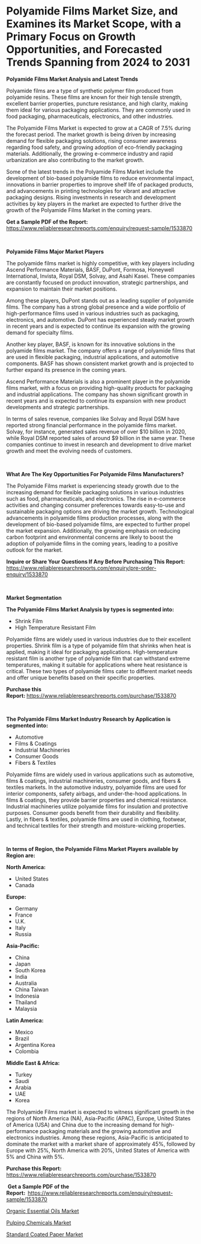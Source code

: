 <p><h1>Polyamide Films Market Size, and Examines its Market Scope, with a Primary Focus on Growth Opportunities, and Forecasted Trends Spanning from 2024 to 2031</h1></p><p><strong>Polyamide Films Market Analysis and Latest Trends</strong></p>
<p><p>Polyamide films are a type of synthetic polymer film produced from polyamide resins. These films are known for their high tensile strength, excellent barrier properties, puncture resistance, and high clarity, making them ideal for various packaging applications. They are commonly used in food packaging, pharmaceuticals, electronics, and other industries.</p><p>The Polyamide Films Market is expected to grow at a CAGR of 7.5% during the forecast period. The market growth is being driven by increasing demand for flexible packaging solutions, rising consumer awareness regarding food safety, and growing adoption of eco-friendly packaging materials. Additionally, the growing e-commerce industry and rapid urbanization are also contributing to the market growth.</p><p>Some of the latest trends in the Polyamide Films Market include the development of bio-based polyamide films to reduce environmental impact, innovations in barrier properties to improve shelf life of packaged products, and advancements in printing technologies for vibrant and attractive packaging designs. Rising investments in research and development activities by key players in the market are expected to further drive the growth of the Polyamide Films Market in the coming years.</p></p>
<p><strong>Get a Sample PDF of the Report:&nbsp;</strong> <a href="https://www.reliableresearchreports.com/enquiry/request-sample/1533870">https://www.reliableresearchreports.com/enquiry/request-sample/1533870</a></p>
<p>&nbsp;</p>
<p><strong>Polyamide Films Major Market Players</strong></p>
<p><p>The polyamide films market is highly competitive, with key players including Ascend Performance Materials, BASF, DuPont, Formosa, Honeywell International, Invista, Royal DSM, Solvay, and Asahi Kasei. These companies are constantly focused on product innovation, strategic partnerships, and expansion to maintain their market positions.</p><p>Among these players, DuPont stands out as a leading supplier of polyamide films. The company has a strong global presence and a wide portfolio of high-performance films used in various industries such as packaging, electronics, and automotive. DuPont has experienced steady market growth in recent years and is expected to continue its expansion with the growing demand for specialty films.</p><p>Another key player, BASF, is known for its innovative solutions in the polyamide films market. The company offers a range of polyamide films that are used in flexible packaging, industrial applications, and automotive components. BASF has shown consistent market growth and is projected to further expand its presence in the coming years.</p><p>Ascend Performance Materials is also a prominent player in the polyamide films market, with a focus on providing high-quality products for packaging and industrial applications. The company has shown significant growth in recent years and is expected to continue its expansion with new product developments and strategic partnerships.</p><p>In terms of sales revenue, companies like Solvay and Royal DSM have reported strong financial performance in the polyamide films market. Solvay, for instance, generated sales revenue of over $10 billion in 2020, while Royal DSM reported sales of around $9 billion in the same year. These companies continue to invest in research and development to drive market growth and meet the evolving needs of customers.</p></p>
<p>&nbsp;</p>
<p><strong>What Are The Key Opportunities For Polyamide Films Manufacturers?</strong></p>
<p><p>The Polyamide Films market is experiencing steady growth due to the increasing demand for flexible packaging solutions in various industries such as food, pharmaceuticals, and electronics. The rise in e-commerce activities and changing consumer preferences towards easy-to-use and sustainable packaging options are driving the market growth. Technological advancements in polyamide films production processes, along with the development of bio-based polyamide films, are expected to further propel the market expansion. Additionally, the growing emphasis on reducing carbon footprint and environmental concerns are likely to boost the adoption of polyamide films in the coming years, leading to a positive outlook for the market.</p></p>
<p><strong>Inquire or Share Your Questions If Any Before Purchasing This Report:</strong> <a href="https://www.reliableresearchreports.com/enquiry/pre-order-enquiry/1533870">https://www.reliableresearchreports.com/enquiry/pre-order-enquiry/1533870</a></p>
<p>&nbsp;</p>
<p><strong>Market Segmentation</strong></p>
<p><strong>The Polyamide Films Market Analysis by types is segmented into:</strong></p>
<p><ul><li>Shrink Film</li><li>High Temperature Resistant Film</li></ul></p>
<p><p>Polyamide films are widely used in various industries due to their excellent properties. Shrink film is a type of polyamide film that shrinks when heat is applied, making it ideal for packaging applications. High-temperature resistant film is another type of polyamide film that can withstand extreme temperatures, making it suitable for applications where heat resistance is critical. These two types of polyamide films cater to different market needs and offer unique benefits based on their specific properties.</p></p>
<p><strong>Purchase this Report:&nbsp;</strong><a href="https://www.reliableresearchreports.com/purchase/1533870">https://www.reliableresearchreports.com/purchase/1533870</a></p>
<p>&nbsp;</p>
<p><strong>The Polyamide Films Market Industry Research by Application is segmented into:</strong></p>
<p><ul><li>Automotive</li><li>Films & Coatings</li><li>Industrial Machineries</li><li>Consumer Goods</li><li>Fibers & Textiles</li></ul></p>
<p><p>Polyamide films are widely used in various applications such as automotive, films & coatings, industrial machineries, consumer goods, and fibers & textiles markets. In the automotive industry, polyamide films are used for interior components, safety airbags, and under-the-hood applications. In films & coatings, they provide barrier properties and chemical resistance. Industrial machineries utilize polyamide films for insulation and protective purposes. Consumer goods benefit from their durability and flexibility. Lastly, in fibers & textiles, polyamide films are used in clothing, footwear, and technical textiles for their strength and moisture-wicking properties.</p></p>
<p>&nbsp;</p>
<p><strong>In terms of Region, the Polyamide Films Market Players available by Region are:</strong></p>
<p>
    <p> <strong> North America: </strong>
        <ul>
            <li>United States</li>
            <li>Canada</li>
        </ul>
        </p> 
    <p> <strong> Europe: </strong>
        <ul>
            <li>Germany</li>
            <li>France</li>
            <li>U.K.</li>
            <li>Italy</li>
            <li>Russia</li>
        </ul>
        </p> 
    <p> <strong> Asia-Pacific: </strong>
        <ul>
            <li>China</li>
            <li>Japan</li>
            <li>South Korea</li>
            <li>India</li>
            <li>Australia</li>
            <li>China Taiwan</li>
            <li>Indonesia</li>
            <li>Thailand</li>
            <li>Malaysia</li>
        </ul>
        </p> 
    <p> <strong> Latin America: </strong>
        <ul>
            <li>Mexico</li>
            <li>Brazil</li>
            <li>Argentina Korea</li>
            <li>Colombia</li>
        </ul>
        </p> 
    <p> <strong> Middle East & Africa: </strong>
        <ul>
            <li>Turkey</li>
            <li>Saudi</li>
            <li>Arabia</li>
            <li>UAE</li>
            <li>Korea</li>
        </ul>
    </p>
    </p>
<p><p>The Polyamide Films market is expected to witness significant growth in the regions of North America (NA), Asia-Pacific (APAC), Europe, United States of America (USA) and China due to the increasing demand for high-performance packaging materials and the growing automotive and electronics industries. Among these regions, Asia-Pacific is anticipated to dominate the market with a market share of approximately 45%, followed by Europe with 25%, North America with 20%, United States of America with 5% and China with 5%.</p></p>
<p><strong>Purchase this Report: </strong><a href="https://www.reliableresearchreports.com/purchase/1533870">https://www.reliableresearchreports.com/purchase/1533870</a></p>
<p>&nbsp;<strong>Get a Sample PDF of the Report:&nbsp;&nbsp;</strong><a href="https://www.reliableresearchreports.com/enquiry/request-sample/1533870">https://www.reliableresearchreports.com/enquiry/request-sample/1533870</a></p>
<p><strong></strong></p>
<p><p><a href="https://github.com/timeliteaut/Market-Research-Report-List-1/blob/main/organic-essential-oils-market.md">Organic Essential Oils Market</a></p><p><a href="https://github.com/globismark/Market-Research-Report-List-2/blob/main/pulping-chemicals-market.md">Pulping Chemicals Market</a></p><p><a href="https://github.com/bobicer/Market-Research-Report-List-2/blob/main/standard-coated-paper-market.md">Standard Coated Paper Market</a></p></p>